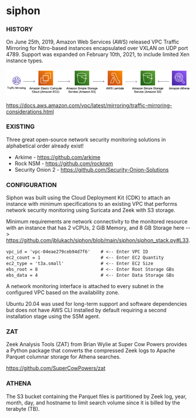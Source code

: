 # siphon

### HISTORY

On June 25th, 2019, Amazon Web Services (AWS) released VPC Traffic Mirroring for Nitro-based instances encapsulated over VXLAN on UDP port 4789. Support was expanded on February 10th, 2021, to include limited Xen instance types.

![siphon-data-flow](DATAFLOW.png)

https://docs.aws.amazon.com/vpc/latest/mirroring/traffic-mirroring-considerations.html

### EXISTING

Three great open-source network security monitoring solutions in alphabetical order already exist!

- Arkime - https://github.com/arkime
- Rock NSM - https://github.com/rocknsm
- Security Onion 2 - https://github.com/Security-Onion-Solutions

### CONFIGURATION

Siphon was built using the Cloud Deployment Kit (CDK) to attach an instance with minimum specifications to an existing VPC that performs network security monitoring using Suricata and Zeek with S3 storage.

Minimum requirements are network connectivity to the monitored resource with an instance that has 2 vCPUs, 2 GiB Memory, and 8 GB Storage here --> https://github.com/jblukach/siphon/blob/main/siphon/siphon_stack.py#L33.

```
vpc_id = 'vpc-04eae279ceb94d7f6'    # <-- Enter VPC ID
ec2_count = 1                       # <-- Enter EC2 Quantity
ec2_type = 't3a.small'              # <-- Enter EC2 Size
ebs_root = 8                        # <-- Enter Root Storage GBs
ebs_data = 4                        # <-- Enter Data Storage GBs
```

A network monitoring interface is attached to every subnet in the configured VPC based on the availability zone.

Ubuntu 20.04 was used for long-term support and software dependencies but does not have AWS CLI installed by default requiring a second installation stage using the SSM agent.

### ZAT

Zeek Analysis Tools (ZAT) from Brian Wylie at Super Cow Powers provides a Python package that converts the compressed Zeek logs to Apache Parquet columnar storage for Athena searches.

https://github.com/SuperCowPowers/zat

### ATHENA

The S3 bucket containing the Parquet files is partitioned by Zeek log, year, month, day, and hostname to limit search volume since it is billed by the terabyte (TB).
